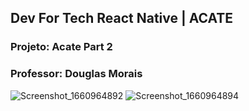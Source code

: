 ## Dev For Tech React Native | ACATE
### Projeto: Acate Part 2
### Professor: Douglas Morais

![Screenshot_1660964892](https://user-images.githubusercontent.com/29000780/185726868-363c1935-c500-42d2-8f28-97967e68d696.png)
![Screenshot_1660964894](https://user-images.githubusercontent.com/29000780/185726871-611824d3-dc20-41e6-9624-d4468e9dfe84.png)
